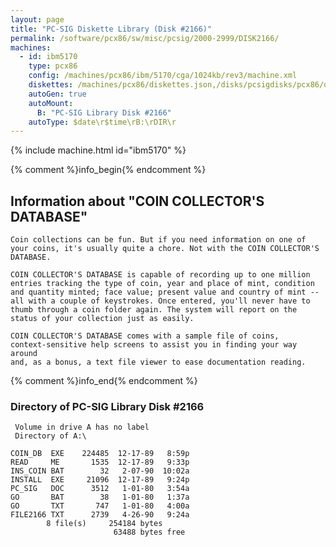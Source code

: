 ```yaml
---
layout: page
title: "PC-SIG Diskette Library (Disk #2166)"
permalink: /software/pcx86/sw/misc/pcsig/2000-2999/DISK2166/
machines:
  - id: ibm5170
    type: pcx86
    config: /machines/pcx86/ibm/5170/cga/1024kb/rev3/machine.xml
    diskettes: /machines/pcx86/diskettes.json,/disks/pcsigdisks/pcx86/diskettes.json
    autoGen: true
    autoMount:
      B: "PC-SIG Library Disk #2166"
    autoType: $date\r$time\rB:\rDIR\r
---
```


{% include machine.html id="ibm5170" %}

{% comment %}info_begin{% endcomment %}

## Information about "COIN COLLECTOR'S DATABASE"

    Coin collections can be fun. But if you need information on one of
    your coins, it's usually quite a chore. Not with the COIN COLLECTOR'S
    DATABASE.
    
    COIN COLLECTOR'S DATABASE is capable of recording up to one million
    entries tracking the type of coin, year and place of mint, condition
    and quantity minted; face value; present value and country of mint --
    all with a couple of keystrokes. Once entered, you'll never have to
    thumb through a coin folder again. The system will report on the
    status of your collection just as easily.
    
    COIN COLLECTOR'S DATABASE comes with a sample file of coins,
    context-sensitive help screens to assist you in finding your way around
    and, as a bonus, a text file viewer to ease documentation reading.
{% comment %}info_end{% endcomment %}


### Directory of PC-SIG Library Disk #2166

     Volume in drive A has no label
     Directory of A:\

    COIN_DB  EXE    224485  12-17-89   8:59p
    READ     ME       1535  12-17-89   9:33p
    INS_COIN BAT        32   2-07-90  10:02a
    INSTALL  EXE     21096  12-17-89   9:24p
    PC_SIG   DOC      3512   1-01-80   3:54a
    GO       BAT        38   1-01-80   1:37a
    GO       TXT       747   1-01-80   4:00a
    FILE2166 TXT      2739   4-26-90   9:24a
            8 file(s)     254184 bytes
                           63488 bytes free
